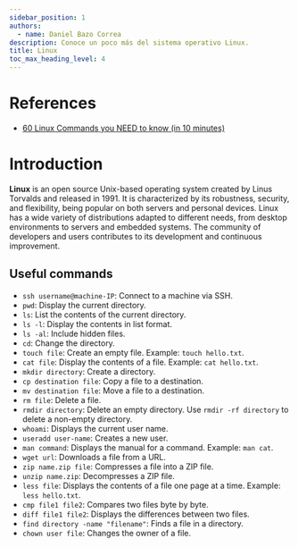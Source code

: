 ```yaml
---
sidebar_position: 1
authors:
  - name: Daniel Bazo Correa
description: Conoce un poco más del sistema operativo Linux.
title: Linux
toc_max_heading_level: 4
---
```

# References

+ [60 Linux Commands you NEED to know (in 10 minutes)](https://www.youtube.com/watch?v=gd7BXuUQ91w)

# Introduction

**Linux** is an open source Unix-based operating system created by Linus Torvalds and released in 1991. It is characterized by its robustness, security, and flexibility, being popular on both servers and personal devices. Linux has a wide variety of distributions adapted to different needs, from desktop environments to servers and embedded systems. The community of developers and users contributes to its development and continuous improvement.

## Useful commands

- `ssh username@machine-IP`: Connect to a machine via SSH.
- `pwd`: Display the current directory.
- `ls`: List the contents of the current directory.
- `ls -l`: Display the contents in list format.
- `ls -al`: Include hidden files.
- `cd`: Change the directory.
- `touch file`: Create an empty file. Example: `touch hello.txt`.
- `cat file`: Display the contents of a file. Example: `cat hello.txt`.
- `mkdir directory`: Create a directory.
- `cp destination file`: Copy a file to a destination.
- `mv destination file`: Move a file to a destination.
- `rm file`: Delete a file.
- `rmdir directory`: Delete an empty directory. Use `rmdir -rf directory` to delete a non-empty directory.
- `whoami`: Displays the current user name.
- `useradd user-name`: Creates a new user.
- `man command`: Displays the manual for a command. Example: `man cat`.
- `wget url`: Downloads a file from a URL.
- `zip name.zip file`: Compresses a file into a ZIP file.
- `unzip name.zip`: Decompresses a ZIP file.
- `less file`: Displays the contents of a file one page at a time. Example: `less hello.txt`.
- `cmp file1 file2`: Compares two files byte by byte.
- `diff file1 file2`: Displays the differences between two files.
- `find directory -name "filename"`: Finds a file in a directory.
- `chown user file`: Changes the owner of a file.